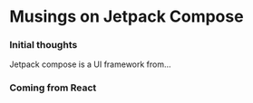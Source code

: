 # Musings on Jetpack Compose

### Initial thoughts

Jetpack compose is a UI framework from...

### Coming from React
